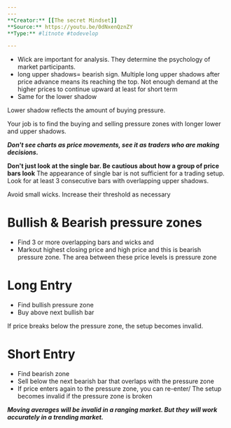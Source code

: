 ```yaml
---
---
**Creator:** [[The secret Mindset]]
**Source:** https://youtu.be/0dNxenQznZY
**Type:** #litnote #todevelop 

---
```


- Wick are important for analysis. They determine the psychology of market participants.
- long upper shadows= bearish sign. Multiple long upper shadows after price advance means its reaching the top. Not enough demand at the higher prices to continue upward at least for short term
- Same for the lower shadow

Lower shadow reflects the amount of buying pressure.

Your job is to find the buying and selling pressure zones with longer lower and upper shadows. 


***Don't see charts as price movements, see it as traders who are making decisions.***

**Don't just look at the single bar. Be cautious about how a group of price bars look** The appearance of single bar is not sufficient for a trading setup. Look for at least 3 consecutive bars with overlapping upper shadows.

Avoid small wicks. Increase their threshold as necessary

# Bullish & Bearish pressure zones 
- Find 3 or more overlapping bars and wicks and 
- Markout highest closing price and high price and this is bearish pressure zone. The area between these price levels is pressure zone

# Long Entry
- Find bullish pressure zone
- Buy above next bullish bar


If price breaks below the pressure zone, the setup becomes invalid.


# Short Entry
- Find bearish zone
- Sell below the next bearish bar that overlaps with the pressure zone
- If price enters again to the pressure zone, you can re-enter/
The setup becomes invalid if the pressure zone is broken



***Moving averages will be invalid in a ranging market. But they will work accurately in a trending market.***